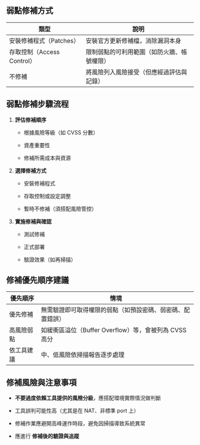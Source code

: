 ## 弱點修補方式

| 類型                   | 說明                    |
| -------------------- | --------------------- |
| 安裝修補程式（Patches）      | 安裝官方更新修補檔，消除漏洞本身      |
| 存取控制（Access Control） | 限制弱點的可利用範圍（如防火牆、帳號權限） |
| 不修補                  | 將風險列入風險接受（但應經過評估與記錄）  |
## 弱點修補步驟流程

1. **評估修補順序**
    
    - 根據風險等級（如 CVSS 分數）
        
    - 資產重要性
        
    - 修補所需成本與資源
        
2. **選擇修補方式**
    
    - 安裝修補程式
        
    - 存取控制或設定調整
        
    - 暫時不修補（須搭配風險管控）
        
3. **實施修補與確認**
    
    - 測試修補
        
    - 正式部署
        
    - 驗證效果（如再掃描）


## 修補優先順序建議

| 優先順序  | 情境                                    |
| ----- | ------------------------------------- |
| 優先修補  | 無需驗證即可取得權限的弱點（如預設密碼、弱密碼、配置錯誤）         |
| 高風險弱點 | 如緩衝區溢位（Buffer Overflow）等，會被列為 CVSS 高分 |
| 依工具建議 | 中、低風險依掃描報告逐步處理                        |

## 修補風險與注意事項

- **不要過度依賴工具提供的風險分級**，應搭配環境實際情況做判斷
    
- 工具誤判可能性高（尤其是在 NAT、非標準 port 上）
    
- 修補作業應避開高峰運作時段，避免因掃描導致系統異常
    
- 應進行 **修補後的驗證與追蹤**